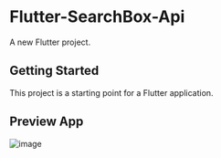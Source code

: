 # Flutter-SearchBox-Api

A new Flutter project.

## Getting Started

This project is a starting point for a Flutter application.

## Preview App

![image]([https://srv87.niagahoster.com:2083/cpsess6732775839/viewer/home%2fu8671314%2fpublic_html%2fDocumentation%2fFlutter_Search_Box/Screenshot_129.png])

